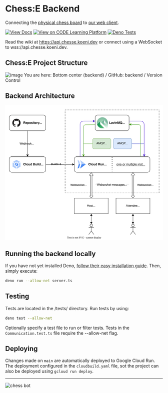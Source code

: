 # Chess:E Backend
Connecting the [physical chess board](https://github.com/PawnHubChess/client-board) to [our web client](https://github.com/PawnHubChess/client-web).

[![View Docs](https://img.shields.io/badge/View-Docs-c175ff)](https://api.chesse.koeni.dev)
[![View on CODE Learning Platform](https://img.shields.io/badge/View_on-CODE_Learning_Platform-1e2022)](https://app.code.berlin/projects/cl7ah7xam785660wl8xssnw4ja)
[![Deno Tests](https://github.com/PawnHubChess/backend/actions/workflows/deno.yml/badge.svg)](https://github.com/PawnHubChess/backend/actions/workflows/deno.yml)

Read the wiki at <https://api.chesse.koeni.dev> or
connect using a WebSocket to wss://api.chesse.koeni.dev.

## Chess:E Project Structure

![image](https://user-images.githubusercontent.com/32238636/202461111-94ce45ba-ff0e-4da6-9200-8476bb357f72.png)
You are here: Bottom center (backend) / GitHub: backend / Version Control

## Backend Architecture

![architecture diagram](_docs_assets/architecture.drawio.svg)

## Running the backend locally

If you have not yet installed Deno, [follow their easy installation guide](https://github.com/denoland/deno/blob/main/README.md).
Then, simply execute:

```bash
deno run --allow-net server.ts
```

## Testing

Tests are located in the /tests/ directory. Run tests by using:

```bash
deno test --allow-net
```

Optionally specify a test file to run or filter tests. Tests in the `Communication.test.ts` file require the --allow-net flag.

## Deploying

Changes made on `main` are automatically deployed to Google Cloud Run. 
The deployment configured in the `cloudbuild.yaml` file, sot the project can also be deployed using `gcloud run deploy`.

---

![chess bot](https://github.com/PawnHubChess/backend/assets/32238636/e9307f03-cf54-4dc7-a454-ba7c27262bcd)